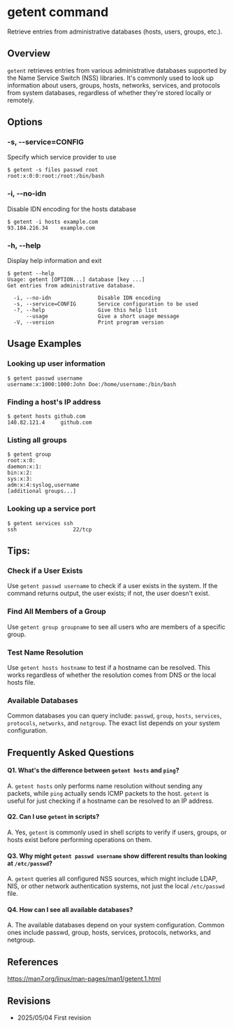 # getent command

Retrieve entries from administrative databases (hosts, users, groups, etc.).

## Overview

`getent` retrieves entries from various administrative databases supported by the Name Service Switch (NSS) libraries. It's commonly used to look up information about users, groups, hosts, networks, services, and protocols from system databases, regardless of whether they're stored locally or remotely.

## Options

### **-s, --service=CONFIG**

Specify which service provider to use

```console
$ getent -s files passwd root
root:x:0:0:root:/root:/bin/bash
```

### **-i, --no-idn**

Disable IDN encoding for the hosts database

```console
$ getent -i hosts example.com
93.184.216.34    example.com
```

### **-h, --help**

Display help information and exit

```console
$ getent --help
Usage: getent [OPTION...] database [key ...]
Get entries from administrative database.

  -i, --no-idn               Disable IDN encoding
  -s, --service=CONFIG       Service configuration to be used
  -?, --help                 Give this help list
      --usage                Give a short usage message
  -V, --version              Print program version
```

## Usage Examples

### Looking up user information

```console
$ getent passwd username
username:x:1000:1000:John Doe:/home/username:/bin/bash
```

### Finding a host's IP address

```console
$ getent hosts github.com
140.82.121.4     github.com
```

### Listing all groups

```console
$ getent group
root:x:0:
daemon:x:1:
bin:x:2:
sys:x:3:
adm:x:4:syslog,username
[additional groups...]
```

### Looking up a service port

```console
$ getent services ssh
ssh                  22/tcp
```

## Tips:

### Check if a User Exists

Use `getent passwd username` to check if a user exists in the system. If the command returns output, the user exists; if not, the user doesn't exist.

### Find All Members of a Group

Use `getent group groupname` to see all users who are members of a specific group.

### Test Name Resolution

Use `getent hosts hostname` to test if a hostname can be resolved. This works regardless of whether the resolution comes from DNS or the local hosts file.

### Available Databases

Common databases you can query include: `passwd`, `group`, `hosts`, `services`, `protocols`, `networks`, and `netgroup`. The exact list depends on your system configuration.

## Frequently Asked Questions

#### Q1. What's the difference between `getent hosts` and `ping`?
A. `getent hosts` only performs name resolution without sending any packets, while `ping` actually sends ICMP packets to the host. `getent` is useful for just checking if a hostname can be resolved to an IP address.

#### Q2. Can I use `getent` in scripts?
A. Yes, `getent` is commonly used in shell scripts to verify if users, groups, or hosts exist before performing operations on them.

#### Q3. Why might `getent passwd username` show different results than looking at `/etc/passwd`?
A. `getent` queries all configured NSS sources, which might include LDAP, NIS, or other network authentication systems, not just the local `/etc/passwd` file.

#### Q4. How can I see all available databases?
A. The available databases depend on your system configuration. Common ones include passwd, group, hosts, services, protocols, networks, and netgroup.

## References

https://man7.org/linux/man-pages/man1/getent.1.html

## Revisions

- 2025/05/04 First revision